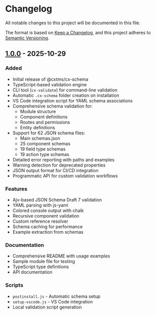 # Changelog

All notable changes to this project will be documented in this file.

The format is based on [Keep a Changelog](https://keepachangelog.com/en/1.0.0/),
and this project adheres to [Semantic Versioning](https://semver.org/spec/v2.0.0.html).

## [1.0.0] - 2025-10-29

### Added
- Initial release of @cxtms/cx-schema
- TypeScript-based validation engine
- CLI tool (`cx-validate`) for command-line validation
- Automatic `.cx-schema` folder creation on installation
- VS Code integration script for YAML schema associations
- Comprehensive schema validation for:
  - Module structure
  - Component definitions
  - Routes and permissions
  - Entity definitions
- Support for 62 JSON schema files:
  - Main schemas.json
  - 25 component schemas
  - 19 field type schemas
  - 19 action type schemas
- Detailed error reporting with paths and examples
- Warning detection for deprecated properties
- JSON output format for CI/CD integration
- Programmatic API for custom validation workflows

### Features
- Ajv-based JSON Schema Draft 7 validation
- YAML parsing with js-yaml
- Colored console output with chalk
- Recursive component validation
- Custom reference resolver
- Schema caching for performance
- Example extraction from schemas

### Documentation
- Comprehensive README with usage examples
- Sample module file for testing
- TypeScript type definitions
- API documentation

### Scripts
- `postinstall.js` - Automatic schema setup
- `setup-vscode.js` - VS Code integration
- Local validation script generation

[1.0.0]: https://github.com/cargoxplorer/cx-schema/releases/tag/v1.0.0
